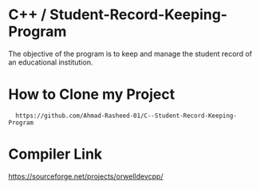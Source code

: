 # C++ / Student-Record-Keeping-Program
The objective of the program is to keep and manage the student record of  an educational institution.
# How to Clone my Project
      https://github.com/Ahmad-Rasheed-01/C--Student-Record-Keeping-Program
# Compiler Link
  https://sourceforge.net/projects/orwelldevcpp/
